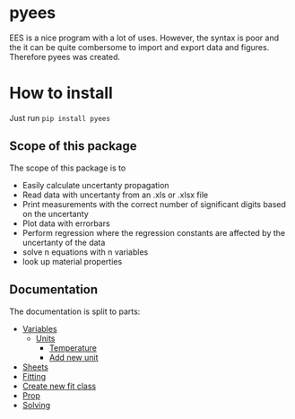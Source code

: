 # pyees
EES is a nice program with a lot of uses. However, the syntax is poor and the it can be quite combersome to import and export data and figures. Therefore pyees was created.


# How to install
Just run ```pip install pyees```

## Scope of this package
The scope of this package is to
 - Easily calculate uncertanty propagation
 - Read data with uncertanty from an .xls or .xlsx file
 - Print measurements with the correct number of significant digits based on the uncertanty
 - Plot data with errorbars
 - Perform regression where the regression constants are affected by the uncertanty of the data
 - solve n equations with n variables
 - look up material properties

## Documentation
The documentation is split to parts:
 - [Variables](/docs/Variables/Variables.md)
   - [Units](/docs/Units/Units.md)
     - [Temperature](/docs/Units/Temperature.md)
     - [Add new unit](/docs/Units/Add%20new%20units.md)
 - [Sheets](/docs/Sheets/Sheet.md)
 - [Fitting](/docs/Fitting/Fitting.md)
  - [Create new fit class](/docs/Fitting/create%20New%20Fit%20Class.md)
 - [Prop](/docs/Prop/Prop.md)
 - [Solving](/docs/Solving/Solving.md)
